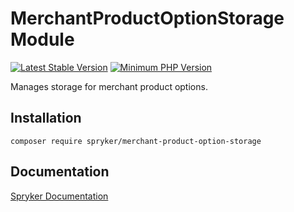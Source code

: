 # MerchantProductOptionStorage Module
[![Latest Stable Version](https://poser.pugx.org/spryker/merchant-product-option-storage/v/stable.svg)](https://packagist.org/packages/spryker/merchant-product-option-storage)
[![Minimum PHP Version](https://img.shields.io/badge/php-%3E%3D%208.1-8892BF.svg)](https://php.net/)

Manages storage for merchant product options.

## Installation

```
composer require spryker/merchant-product-option-storage
```

## Documentation

[Spryker Documentation](https://docs.spryker.com)

